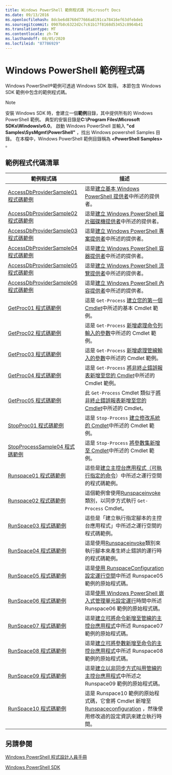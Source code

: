 ```yaml
---
title: Windows PowerShell 範例程式碼 |Microsoft Docs
ms.date: 09/13/2016
ms.openlocfilehash: 8dcbe6d8760d77666a8191ca78416ef63dfebdeb
ms.sourcegitcommit: 0907b8c6322d2c7c61b17f8168d53452c8964b41
ms.translationtype: MT
ms.contentlocale: zh-TW
ms.lasthandoff: 08/05/2020
ms.locfileid: "87786929"
---
```

# <a name="windows-powershell-sample-code"></a>Windows PowerShell 範例程式碼

Windows PowerShell®範例可透過 Windows SDK 取得。 本節包含 Windows SDK 範例中包含的範例程式碼。

> [!NOTE]
> 安裝 Windows SDK 時，會建立一個**範例**目錄，其中提供所有的 Windows PowerShell 範例。 典型的安裝目錄是**C:\Program Files\Microsoft SDKs\Windows\v6.0**。 啟動 Windows PowerShell 並輸入 **"cd Samples\SysMgmt\PowerShell"** ，找出 Windows powershell Samples 目錄。 在本檔中，Windows PowerShell 範例目錄稱為 **\<PowerShell Samples>** 。

## <a name="sample-code-listing"></a>範例程式代碼清單

|                                    範例程式碼                                    |                                                                                                                                           描述                                                                                                                                           |
| --------------------------------------------------------------------------------- | ----------------------------------------------------------------------------------------------------------------------------------------------------------------------------------------------------------------------------------------------------------------------------------------------- |
| [AccessDbProviderSample01 程式碼範例](./accessdbprovidersample01-code-sample.md) | 這是[建立基本 Windows PowerShell 提供者](./creating-a-basic-windows-powershell-provider.md)中所述的提供者。                                                                                                                                                            |
| [AccessDbProviderSample02 程式碼範例](./accessdbprovidersample02-code-sample.md) | 這是[建立 Windows PowerShell 磁片磁碟機提供者](./creating-a-windows-powershell-drive-provider.md)中所述的提供者。                                                                                                                                                            |
| [AccessDbProviderSample03 程式碼範例](./accessdbprovidersample03-code-sample.md) | 這是[建立 Windows PowerShell 專案提供者](./creating-a-windows-powershell-item-provider.md)中所述的提供者。                                                                                                                                                              |
| [AccessDbProviderSample04 程式碼範例](./accessdbprovidersample04-code-sample.md) | 這是[建立 Windows PowerShell 容器提供者](./creating-a-windows-powershell-container-provider.md)中所述的提供者。                                                                                                                                                    |
| [AccessDbProviderSample05 程式碼範例](./accessdbprovidersample05-code-sample.md) | 這是[建立 Windows PowerShell 流覽提供者](./creating-a-windows-powershell-navigation-provider.md)中所述的提供者。                                                                                                                                                  |
| [AccessDbProviderSample06 程式碼範例](./accessdbprovidersample06-code-sample.md) | 這是[建立 Windows PowerShell 內容提供者](./creating-a-windows-powershell-content-provider.md)中所述的提供者。                                                                                                                                                        |
| [GetProc01 程式碼範例](./getproc01-code-samples.md)                             | 這是 `Get-Process` [建立您的第一個 Cmdlet](../cmdlet/creating-a-cmdlet-without-parameters.md)中所述的基本 Cmdlet 範例。                                                                                                                                                     |
| [GetProc02 程式碼範例](./getproc02-code-samples.md)                             | 這是 `Get-Process` [新增處理命令列輸入的參數](../cmdlet/adding-parameters-that-process-command-line-input.md)中所述的 Cmdlet 範例。                                                                                                                       |
| [GetProc03 程式碼範例](./getproc03-code-samples.md)                             | 這是 `Get-Process` [新增處理管線輸入的參數](../cmdlet/adding-parameters-that-process-pipeline-input.md)中所述的 Cmdlet 範例。                                                                                                                               |
| [GetProc04 程式碼範例](./getproc04-code-samples.md)                             | 這是 `Get-Process` [將非終止錯誤報表新增至您的 Cmdlet](../cmdlet/adding-non-terminating-error-reporting-to-your-cmdlet.md)中所述的 Cmdlet 範例。                                                                                                                |
| [GetProc05 程式碼範例](./getproc05-code-samples.md)                             | 此 `Get-Process` Cmdlet 類似于[將非終止錯誤報表新增至您的 Cmdlet](../cmdlet/adding-non-terminating-error-reporting-to-your-cmdlet.md)中所述的 Cmdlet。                                                                                                     |
| [StopProc01 程式碼範例](./stopproc01-code-samples.md)                           | 這是 `Stop-Process` [建立修改系統的 Cmdlet](../cmdlet/creating-a-cmdlet-that-modifies-the-system.md)中所述的 Cmdlet 範例。                                                                                                                                    |
| [StopProcessSample04 程式碼範例](./stopprocesssample04-code-samples.md)         | 這是 `Stop-Process` [將參數集新增至 Cmdlet](../cmdlet/adding-parameter-sets-to-a-cmdlet.md)中所述的 Cmdlet 範例。                                                                                                                                                      |
| [Runspace01 程式碼範例](./runspace01-code-samples.md)                           | 這些是[建立主控台應用程式（可執行指定的命令](/dotnet/csharp/programming-guide/inside-a-program/hello-world-your-first-program)）中所述之運行空間的程式碼範例。                                                                                      |
| [Runspace02 程式碼範例](./runspace02-code-samples.md)                           | 這個範例會使用[Runspaceinvoke](/dotnet/api/System.Management.Automation.RunspaceInvoke)類別，以同步方式執行 `Get-Process` Cmdlet。                                                                                                            |
| [RunSpace03 程式碼範例](./runspace03-code-samples.md)                           | 這些是「建立執行指定腳本的主控台應用程式」中所述之運行空間的程式碼範例。                                                                                                                                                                         |
| [RunSpace04 程式碼範例](./runspace04-code-samples.md)                           | 這是使用[Runspaceinvoke](/dotnet/api/System.Management.Automation.RunspaceInvoke)類別來執行腳本來產生終止錯誤的運行時的程式碼範例。                                                                         |
| [RunSpace05 程式碼範例](./runspace05-code-sample.md)                             | 這是[使用 RunspaceConfiguration 設定運行空間](https://msdn.microsoft.com/42681d19-2d05-4975-befd-afb1990e79b2)中所述 Runspace05 範例的原始程式碼。                                                                                                           |
| [RunSpace06 程式碼範例](./runspace06-code-sample.md)                             | 這是[使用 Windows PowerShell 嵌入式管理單元設定運行](https://msdn.microsoft.com/a7289ee8-9732-49ee-91c7-d533e9538b83)時間中所述 Runspace06 範例的原始程式碼。                                                                                                    |
| [RunSpace07 程式碼範例](./runspace07-code-sample.md)                             | 這是[建立可將命令新增至管線的主控台應用程式](https://msdn.microsoft.com/01eb7808-e97b-4905-80be-9e2fa38c262e)中所述 Runspace07 範例的原始程式碼。                                                                                              |
| [RunSpace08 程式碼範例](./runspace08-code-sample.md)                             | 這是[建立可將參數新增至命令的主控台應用程式](https://msdn.microsoft.com/848b2b46-60f1-4a86-b448-cfc7c0cccfba)中所述 Runspace08 範例的原始程式碼。                                                                                             |
| [RunSpace09 程式碼範例](./runspace09-code-sample.md)                             | 這是[建立以非同步方式叫用管線的主控台應用程式](https://msdn.microsoft.com/198c1c94-2a06-457e-93ce-c0d910618e47)中所述之 Runspace09 範例的原始程式碼。                                                                                        |
| [RunSpace10 程式碼範例](./runspace10-code-sample.md)                             | 這是 Runspace10 範例的原始程式碼，它會將 Cmdlet 新增至[Runspaceconfiguration](/dotnet/api/System.Management.Automation.Runspaces.RunspaceConfiguration) ，然後使用修改過的設定資訊來建立執行時間。 |

## <a name="see-also"></a>另請參閱

[Windows PowerShell 程式設計人員手冊](./windows-powershell-programmer-s-guide.md)

[Windows PowerShell SDK](../windows-powershell-reference.md)
